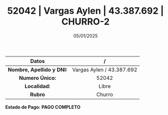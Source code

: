 ﻿---
title: 52042 | Vargas Aylen | 43.387.692 | CHURRO-2
date: 05/01/2025
draft: false
tags: ['libre', 'titular', 'churro']
---

|          **Datos**          |  /  |
|:---------------------------:|:---:|
| **Nombre, Apellido y DNI:** | Vargas Aylen / 43.387.692 |
|      **Numero Único:**      | 52042 |
|        **Localidad:**       | Libre |
|          **Rubro**          | Churro |

**Estado de Pago:** **PAGO COMPLETO**
